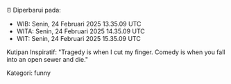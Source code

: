 ⏰ Diperbarui pada:
- WIB: Senin, 24 Februari 2025 13.35.09 UTC
- WITA: Senin, 24 Februari 2025 14.35.09 UTC
- WIT: Senin, 24 Februari 2025 15.35.09 UTC

Kutipan Inspiratif:
"Tragedy is when I cut my finger. Comedy is when you fall into an open sewer and die."


Kategori: funny

